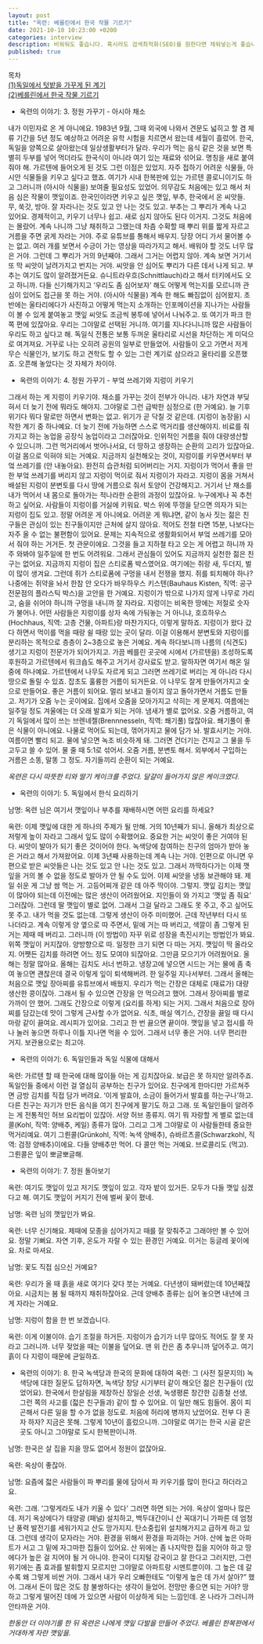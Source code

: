 ```yaml
---
layout: post
title: "옥련: 베를린에서 한국 작물 기르기"
date: 2021-10-10 10:23:00 +0200
categories: interview
description: 비워둬도 좋습니다. 혹시라도 검색최적화(SEO)를 원한다면 채워넣는게 좋습니다.
published: true
---
```

목차  
[(1)독일에서 텃밭을 가꾸게 된 계기](https://pakiuki.github.io/interview/2021/09/02/Oklyun-interview.html)  
[(2)베를린에서 한국 작물 기르기](https://pakiuki.github.io/interview/2021/10/10/Oklyun-Interview_2.html)  
 
 
 - 옥련의 이야기: 3. 정원 가꾸기 - 아시아 채소
 
내가 이민자로 온 게 아니에요. 1983년 9월, 그때 외국에 나와서 견문도 넓히고 할 겸 체류 기간을 5년 정도 예상하고 어려운 유학 시험을 치르면서 왔는데 세월이 흘렀어. 한국, 독일을 양쪽으로 살아왔는데 일상생활부터가 달라. 우리가 먹는 음식 같은 것을 보면 특별히 두부를 넣어 먹더라도 한국식이 아니라 여기 있는 재료와 섞어요. 명칭을 새로 붙여줘야 해. 
가르텐에 들어오게 된 것도 그런 이점은 있었지. 자주 접하기 어려운 식물들, 아시안 식물들을 키우고 싶다고 했죠. 여기가 시내 한복판에 있는 가르텐 콜로니이기도 하고 그러니까 (아시아 식물을) 보여줄 필요성도 있었어. 의무감도 처음에는 있고 해서 처음 심은 작물이 깻잎이죠.
한국인이라면 키우고 싶은 깻잎, 부추, 한국에서 온 씨앗들. 무, 쑥갓, 방아. 잘 자라나는 것도 있고 안 나는 것도 있고. 부추는 그 뿌리가 계속 나고 있어요. 경제적이고, 키우기 너무나 쉽고. 새로 심지 않아도 된다 이거지. 그것도 처음에는 몰랐어. 계속 나니까 그냥 채취하고 그랬는데 차츰 수확할 때 뿌리 위를 짧게 자르고 거름을 주면 굵게 자라는 거야. 
주로 유튜브를 통해서 배우지. 당장 어디 가서 물어볼 수는 없고. 여러 개를 보면서 수긍이 가는 영상을 따라가지고 해서. 배워야 할 것도 너무 많은 거야. 그런데 그 뿌리가 거의 9년째야. 그래서 그거는 어렵지 않아. 계속 보면 거기서 또 막 씨앗이 날려가지고 번지는 거야. 씨앗을 안 심어도 뿌리가 다른 데서 나게 되고. 
부추는 여기도 많이 알려졌거든요. 슈니트라우흐(Schnittlauch)라고 해서 터키에서도 오고 하니까. 다들 신기해가지고 ‘우리도 좀 심어보자’ 해도 어떻게 먹는지를 모르니까 관심이 있어도 접근을 못 하는 거야. (아시아 식물을) 계속 한 해도 빠짐없이 심어왔지. 초반에는 울타리에다가 사진하고 어떻게 먹는지 소개하는 인포메이션을 지나가는 사람들이 볼 수 있게 붙여놓고 깻잎 씨앗도 조금씩 봉투에 넣어서 나눠주고.
또 여기가 파크 한쪽 편에 있잖아요. 우리는 그야말로 선택된 거니까. 여기를 지나다니니까 많은 사람들이 우리도 하고 싶다고 해. 독일식 전통은 보통 두꺼운 울타리로 시선을 차단하는 게 미덕으로 여겨져요. 거꾸로 나는 오히려 공원의 일부로 만들었어. 사람들이 오고 가면서 저게 무슨 식물인가, 보기도 하고 견학도 할 수 있는 그런 계기로 삼으라고 울타리를 오픈했죠. 오픈해 놓았다는 것 자체가 차이야.
 
- 옥련의 이야기: 4. 정원 가꾸기 - 부엌 쓰레기와 지렁이 키우기
 
그래서 하는 게 지렁이 키우기야. 채소를 가꾸는 것이 전부가 아니라. 내가 자연과 부딪혀서 더 늦기 전에 뭐라도 해야지. 그야말로 그런 급박한 심정으로 (한 거예요). 늘 기후 위기다 뭐다 말로만 하면서 변화는 없고. 위기가 곧 닥칠 것 같은데. (지렁이 농장을) 시작한 계기 중 하나예요. 더 늦기 전에 가능하면 스스로 먹거리를 생산해야지. 비료를 줘 가지고 하는 농업을 공장식 농업이라고 그러잖아요. 인위적인 거름을 줘야 대량생산할 수 있으니까. 그런 먹거리에서 벗어나서요, 더 땅하고 생장하는 순환의 고리가 있잖아요. 이걸 몸으로 익혀야 되는 거예요.
지금까지 실천해오는 것이, 지렁이를 키우면서부터 부엌 쓰레기를 (안 내놓아요). 완전히 습관처럼 되어버리는 거지. 지렁이가 먹어서 좋을 만한 부엌 쓰레기를 버리지 않고 지렁이 먹이로 줘서 지렁이가 자라고. 지렁이 몸을 거쳐서 배설된 지렁이 분변토를 다시 땅에 거름으로 줘서 토양이 건강해지고. 거기서 난 채소를 내가 먹어서 내 몸으로 돌아가는 적나라한 순환의 과정이 있잖아요. 누구에게나 꼭 추천하고 싶어요. 사람들이 지렁이를 거실에 키워요. 박스 위에 뚜껑을 닫으면 의자가 되는 지렁이 집도 있고. 정말 어려운 게 아니에요.
어려운 게 뭐냐면, 같이 농사 짓는 젊은 친구들은 관심이 있는 친구들이지만 근처에 살지 않아요. 적어도 전철 타면 15분, 나보다는 자주 올 수 없는 불편함이 있어요. 문제는 지속적으로 생활화되어서 부엌 쓰레기를 모아서 줘야 하는 거거든. 첫 관문이에요. 그것을 들고 지하철 타고 오는 게 어렵고 하니까 자주 와봐야 일주일에 한 번도 어려워요. 그래서 관심들이 있어도 지금까지 실천한 젊은 친구는 없어요. 
지금까지 지렁이 집은 스티로폼 박스였어요. 여기에는 쥐랑 새, 두더지, 벌이 많이 생겨요. 그런데 쥐가 스티로폼에 구멍을 내서 전쟁을 했지. 쥐를 퇴치해야 하나? 나중에는 쥐약을 놔서 한참 안 오다가 바우하우스 키스텐(Bauhaus Kisten, 직역: 공구 전문점의 플라스틱 박스)을 고안을 한 거예요. 지렁이가 밖으로 나가지 않게 나무로 가리고, 숨을 쉬어야 하니까 구멍을 내니까 잘 자라요. 
지렁이는 비옥한 땅에는 저절로 숫자가 불어나. 어떤 사람들은 지렁이를 상자 속에 가둬놓는 거 아니냐, 호흐하우스(Hochhaus, 직역: 고층 건물, 아파트)랑 마찬가지다, 이렇게 말하죠. 지렁이가 왔다 갔다 하면서 먹이를 먹을 때랑 쉴 때랑 있는 곳이 달라. 이걸 이용해서 분변토와 지렁이를 분리하는 목적으로 층층이 2~3층으로 놓은 거예요.
계속 하다보니까 나름의 (식견도) 생기고 지렁이 전문가가 되어가지고. 가끔 베를린 곳곳에 시에서 (가르텐을) 조성하도록 후원하고 가르텐에서 워크숍도 해주고 거기서 강사료도 받고. 말하자면 여기서 해온 일 중에 하나예요. 
가르텐에서 나무도 자르게 되고 그러면 쓰레기로 버리는 게 아니라 다시 땅으로 돌릴 수 있죠. 잡초도 훌륭한 거름이 되거든요. 이 나무도 잘게 만들어가지고 숯으로 만들어요. 좋은 거름이 되어요. 멀리 보내고 들이지 않고 돌아가면서 거름도 만들고.
저기가 오줌 누는 곳이에요. 집에서 오줌을 모아가지고 삭히는 게 문제지. 여름에는 일주일 정도 겨울에는 더 오래 발효가 되는 거야. 냄새가 별로 없어요. 오줌 거름하고, 여기 독일에서 많이 쓰는 브렌네젤(Brennnesseln, 직역: 쐐기풀) 많잖아요. 쐐기풀이 좋은 식물이 아니에요. 나물로 먹어도 되는데, 꺾어가지고 물에 담가 놔. 발효시키는 거야. 여름이면 빨리 되고. 물에 넣으면 녹조 비슷하게 돼. 그러면 건더기는 건지고 그 물을 두고두고 쓸 수 있어. 물 줄 때 5:1로 섞어서. 오줌 거름, 분변토 해서. 외부에서 구입하는 거름은 소똥, 말똥 그 정도. 자기들끼리 순환이 되는 거예요.

*옥련은 다시 따뜻한 티와 딸기 케이크를 주었다. 달걀이 들어가지 않은 케이크였다.*

- 옥련의 이야기: 5. 독일에서 한식 요리하기

남명: 옥련 님은 여기서 깻잎이나 부추를 재배하시면 어떤 요리를 하세요?

옥련: 이제 깻잎에 대한 게 하나의 주제가 될 만해. 거의 10년째가 되니. 올해가 최상으로 저렇게 높이 자라고 그래서 잎도 많이 수확했어요. 중요한 거는 씨앗이 좋은 거여야 된다. 씨앗이 발아가 되기 좋은 것이어야 한다. 녹색당에 참여하는 친구의 엄마가 받아 놓은 거라고 해서 가져왔어요. 이제 3년째 사용하는데 계속 나는 거야.
인편으로 아니면 우편으로 받은 씨앗들은 나는 것도 있고 안 나는 것도 있고. 그래서 까딱하다가는 이제 깻잎을 거의 볼 수 없을 정도로 발아가 안 될 수도 있어. 이제 씨앗을 냉동 보관해야 돼. 제일 쉬운 게 그냥 쌈 먹는 거. 고등어찌개 같은 데 아주 딱이야. 그렇지. 깻잎 김치는 깻잎이 많아야 되는데 이전에는 많은 생산이 어려웠어요.
지인들이 와 가지고 ‘깻잎 좀 줘요’ 그러잖아. 그런데 딸 깻잎이 별로 없어. 그래서 그걸 달라고 그래도 못 주고, 주고 싶어도 못 주고. 내가 먹을 것도 없는데. 그렇게 생산이 아주 미미했어. 근데 작년부터 다시 또 나더라고.
계속 이렇게 양 옆으로 따 주면서, 밑에 거는 따 버리고, 색깔이 좀 그렇게 된 거는 제때 떼 버리고. 그러니까 (이 방법이) 자꾸 위로 성장을 촉진시키는 방법인가 봐요. 위쪽 깻잎이 커지잖아. 양방향으로 따. 일정한 크기 되면 다 따는 거지. 깻잎이 딱 올라오지.
어쨋든 김치를 하려면 어느 정도 모여야 되잖아요. 그만큼 모으기가 어려웠어요. 올해는 정말 많아요. 올해는 김치도 서너 번하고. 냉장고에 넣으면 시드는 거는 물에 좀 축여 놓으면 괜찮은데 결국 이렇게 잎이 퇴색해버려. 한 일주일 지나서부터. 그래서 올해는 처음으로 깻잎 장아찌를 유튜브에서 배웠지.
우리가 먹는 간장은 대체로 (재료가) 대량생산한 콩이잖아. 그래서 될 수 있으면 간장을 안 먹으려고 했어. 그래서 장아찌를 별로 가까이 안 했어. 그래도 간장으로 이렇게 (요리를 하게) 되는 거지. 그래서 처음으로 장아찌를 담갔는데 맛이 그렇게 근사할 수가 없어요. 식초, 매실 엑기스, 간장을 끓일 때 다시마랑 같이 끓여요. 레시피가 있어요. 그리고 한 번 끓으면 끝이야. 깻잎을 넣고 접시를 하나 눌러 놓으면 하루나 이틀 지나면 먹을 수 있어. 그래서 너무 좋은 거야. 너무 편리한 거지. 보관용으로는 최고야.
 
- 옥련의 이야기: 6. 독일인들과 독일 식물에 대해서
 
옥련: 가르텐 할 때 한국에 대해 많이들 아는 게 김치잖아요. 보급은 못 하지만 알려주죠. 독일인들 중에서 이런 걸 열심히 공부하는 친구가 있어요. 친구에게 한마디만 가르쳐주면 금방 김치를 직접 담가 버려요. ‘이게 발효야, 소금이 들어가서 발효를 하는구나’하고. 다른 친구는 자기가 만든 음식을 여기 친구에게 팔기도 하고 그래.
또 독일인들이 알려주는 게 전통적인 허브 요리법이 있잖아. 서양 허브 종류지. 여기 뭐 자랑할 게 별로 없는데 콜(Kohl, 직역: 양배추, 케일) 종류가 많아. 그리고 그게 그야말로 이 사람들한테 중요한 먹거리예요. 여기 그륀콜(Grünkohl, 직역: 녹색 양배추), 슈바르츠콜(Schwarzkohl, 직역: 검정 양배추)이에요. 다들 양배추만 먹어. 다 콜만 먹는 거예요. 브로콜리도 (먹고). 그륀콜은 잎이 뽀글뽀글해.
 
- 옥련의 이야기: 7. 정원 돌아보기
 
옥련: 여기도 깻잎이 있고 저기도 깻잎이 있고. 각자 밭이 있거든. 모두가 다들 깻잎 심겠다고 해. 여기도 깻잎이 커지기 전에 벌써 꽃이 폈네.
 
남명: 옥련 님의 깻잎인가 봐요.
 
옥련: 너무 신기해요. 제때에 모종을 심어가지고 때를 잘 맞춰주고 그래야만 볼 수 있어요. 정말 기뻐요. 자연 기후, 온도가 자랄 수 있는 환경인 거예요. 이거는 둥글레 꽃이에요. 차로 마셔요.
 
남명: 꽃도 직접 심으신 거예요?
 
옥련: 우리가 올 때 흙을 새로 여기다 갖다 붓는 거예요. 다년생이 돼버렸는데 10년째잖아요. 시금치는 봄 될 때까지 채취하잖아요. 근데 양배추 종류는 심어 놓으면 내년에 크게 자라는 거예요.
 
남명: 지렁이 함을 한 번 보겠습니다.
 
옥련: 이게 이불이야. 습기 조절을 하거든. 지렁이가 습기가 너무 많아도 적어도 잘 못 자라고 그러니까. 너무 젖었을 때는 이불을 덮어요. 맨 위 칸은 좀 추우니까 덮어주고. 여기 흙이 다 지렁이 때문에 균일하죠.
 
- 옥련의 이야기: 8. 한국 녹색당과 한국의 문화에 대하여
옥련: 그 (사전 질문지의) 녹색당에 대한 질문도 답하자면, 녹색당 창당 시기부터 같이 해오던 젊은 친구들이 (있었어요). 한국에서 한살림을 제창하신 장일순 선생, 녹생평론 창간한 김종철 선생, 그런 쪽의 사고를 (젋은 친구들과) 같이 할 수 있어요.
이 일만 해도 힘들어. 몸이 피곤해서 다른 일을 할 수가 없을 정도로. 처음에 허리에 병까지 났었어요. 전부 다 혼자 하자? 지금은 못해. 그렇게 10년이 흘렀으니까. 그야말로 여기는 한국 시골 같은 곳도 아니고 그야말로 도시 한복판이니까. 
 
남명: 한국은 살 집을 지을 땅도 없어서 정원이 없잖아요.
 
옥련: 옥상이 좋잖아.

남명: 요즘에 젋은 사람들이 파 뿌리를 물에 담아서 파 키우기를 많이 한다고 하더라고요.
 
옥련: 그래. ‘그렇게라도 내가 키울 수 있다’ 그러면 하면 되는 거야. 옥상이 얼마나 많은데. 저기 옥상에다가 태양광 (패널) 설치하고, 백두대간이니 산 꼭대기니 가파른 데 엄청난 풍력 발전기를 세워가지고 산도 망가지지. 탄소중립위 설치해가지고 급하게 하고 있대. 그런데 생각이 모자라는 거야. 환경을 위해서 환경을 파괴하는 거야. 산에 높은 아파트가 서고 그 밑에 자그마한 집들이 있어요. 산 위에는 좀 나지막한 집을 지어야 하고 땅에다가 높은 걸 지어야 될 거 아니야.
한국이 디지털 강국이고 잘 한다고 그러지만, 그런 위기에는 좀 효과를 발휘할지 모르지만 그야말로 아파트랑 시멘트뿐이야. 그 높은 데 갈수록 왜 그렇게 비싼 거야. 그래서 내가 우리 오빠한테도 “이렇게 높은 데 가서 살아?” 했어. 그래서 돈이 많은 것도 참 불쌍하다는 생각이 들었어. 전망만 좋으면 되는 거야? 땅하고 그렇게 떨어진 데에 가 있으면 사람이 이상하게 되는 느낌인데. 온 나라가 그러니까 안타까운 거야. 
 
*한동안 더 이야기를 한 뒤 옥련은 나에게 깻잎 다발을 만들어 주었다. 베를린 한복판에서 거대하게 자란 깻잎을.*  
